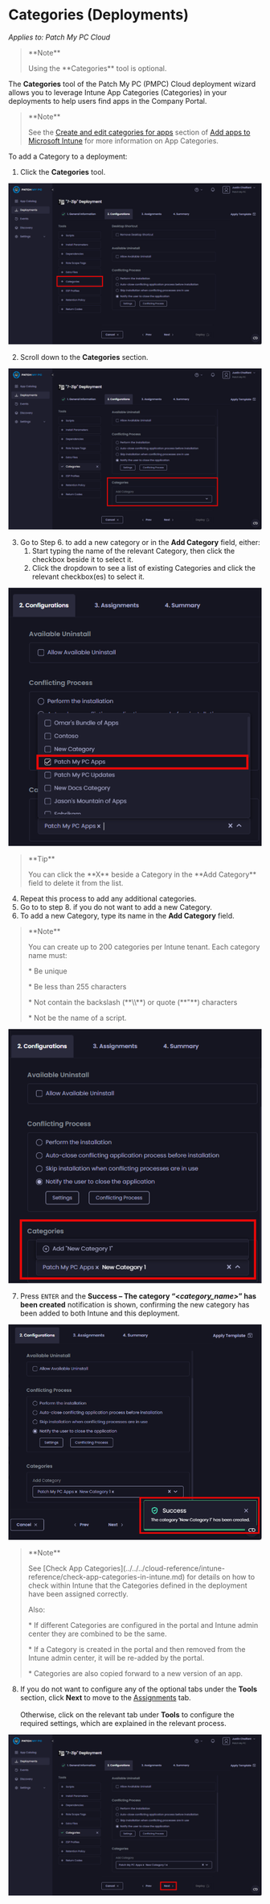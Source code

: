 # Categories (Deployments)

_Applies to: Patch My PC Cloud_

> \*\*Note\*\*
>
> Using the \*\*Categories\*\* tool is optional.

The **Categories** tool of the Patch My PC (PMPC) Cloud deployment wizard allows you to leverage Intune App Categories (Categories) in your deployments to help users find apps in the Company Portal.

> \*\*Note\*\*
>
> See the [Create and edit categories for apps](https://learn.microsoft.com/en-us/mem/intune/apps/apps-add#create-and-edit-categories-for-apps) section of [Add apps to Microsoft Intune](https://learn.microsoft.com/en-us/mem/intune/apps/apps-add) for more information on App Categories.

To add a Category to a deployment:

1. Click the **Categories** tool.

![Clicking the "Categories" tool](/_images/image-(72).png)

2. Scroll down to the **Categories** section.

![Scrolling down to the "Categories" section](/_images/image-(73).png)

3. Go to Step 6. to add a new category or in the **Add Category** field, either:
   1. Start typing the name of the relevant Category, then click the checkbox beside it to select it.
   2. Click the dropdown to see a list of existing Categories and click the relevant checkbox(es) to select it.

![Selecting the checkbox beside the relevant categories](/_images/image-(74).png)

> \*\*Tip\*\*
>
> You can click the \*\*X\*\* beside a Category in the \*\*Add Category\*\* field to delete it from the list.

4. Repeat this process to add any additional categories.
5. Go to to step 8. if you do not want to add a new Category.
6. To add a new Category, type its name in the **Add Category** field.

> \*\*Note\*\*
>
> You can create up to 200 categories per Intune tenant. Each category name must:
>
> \* Be unique
>
> \* Be less than 255 characters
>
> \* Not contain the backslash (\*\*\\\\\*\*) or quote (\*\*"\*\*) characters
>
> \* Not be the name of a script.

![](/_images/image-(75).png)

7. Press `ENTER` and the **Success – The category “<**_**category\_name>**_**” has been created** notification is shown, confirming the new category has been added to both Intune and this deployment.

![](/_images/image-(76).png)

> \*\*Note\*\*
>
> See \[Check App Categories]\(../../../cloud-reference/intune-reference/check-app-categories-in-intune.md) for details on how to check within Intune that the Categories defined in the deployment have been assigned correctly.
>
> Also:
>
> \* If different Categories are configured in the portal and Intune admin center they are combined to be the same.
>
> \* If a Category is created in the portal and then removed from the Intune admin center, it will be re-added by the portal.
>
> \* Categories are also copied forward to a new version of an app.

8. If you do not want to configure any of the optional tabs under the **Tools** section, click **Next** to move to the [Assignments](../cloud-assignments-deployment-tab.md) tab.\
   \
   Otherwise, click on the relevant tab under **Tools** to configure the required settings, which are explained in the relevant process.

![Clicking "Next" to move to the "Assignments" page](/_images/image-(77).png)